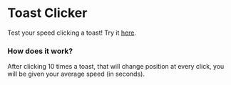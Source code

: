 # Toast Clicker
Test your speed clicking a toast! Try it [here](https://toastenergy.github.io/ToastClicker/).
### How does it work?
After clicking 10 times a toast, that will change position at every click, you will be given your average speed (in seconds).
